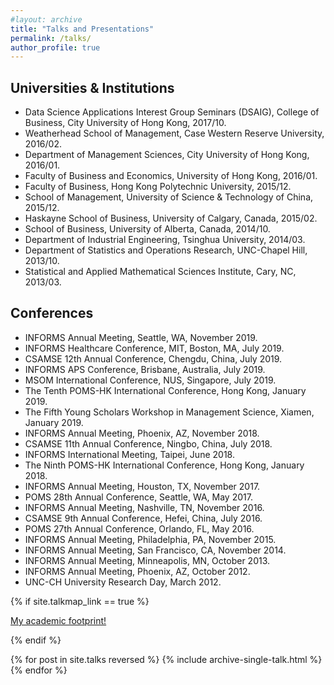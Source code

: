 ```yaml
---
#layout: archive
title: "Talks and Presentations"
permalink: /talks/
author_profile: true
---
```


## Universities & Institutions

* Data Science Applications Interest Group Seminars (DSAIG), College of Business, City University of Hong Kong, 2017/10.
* Weatherhead School of Management, Case Western Reserve University, 2016/02.
* Department of Management Sciences, City University of Hong Kong, 2016/01.
* Faculty of Business and Economics, University of Hong Kong, 2016/01.
* Faculty of Business, Hong Kong Polytechnic University, 2015/12.
* School of Management, University of Science & Technology of China, 2015/12.
* Haskayne School of Business, University of Calgary, Canada, 2015/02.
* School of Business, University of Alberta, Canada, 2014/10.
* Department of Industrial Engineering, Tsinghua University, 2014/03.
* Department of Statistics and Operations Research, UNC-Chapel Hill, 2013/10.
* Statistical and Applied Mathematical Sciences Institute, Cary, NC, 2013/03.

## Conferences

* INFORMS Annual Meeting, Seattle, WA, November 2019.
* INFORMS Healthcare Conference, MIT, Boston, MA, July 2019.
* CSAMSE 12th Annual Conference, Chengdu, China, July 2019.
* INFORMS APS Conference, Brisbane, Australia, July 2019.
* MSOM International Conference, NUS, Singapore, July 2019.
* The Tenth POMS-HK International Conference, Hong Kong, January 2019.
* The Fifth Young Scholars Workshop in Management Science, Xiamen, January 2019.
* INFORMS Annual Meeting, Phoenix, AZ, November 2018.
* CSAMSE 11th Annual Conference, Ningbo, China, July 2018.
* INFORMS International Meeting, Taipei, June 2018.
* The Ninth POMS-HK International Conference, Hong Kong, January 2018.
* INFORMS Annual Meeting, Houston, TX, November 2017.
* POMS 28th Annual Conference, Seattle, WA, May 2017.
* INFORMS Annual Meeting, Nashville, TN, November 2016.
* CSAMSE 9th Annual Conference, Hefei, China, July 2016.
* POMS 27th Annual Conference, Orlando, FL, May 2016.
* INFORMS Annual Meeting, Philadelphia, PA, November 2015.
* INFORMS Annual Meeting, San Francisco, CA, November 2014.
* INFORMS Annual Meeting, Minneapolis, MN, October 2013.
* INFORMS Annual Meeting, Phoenix, AZ, October 2012.
* UNC-CH University Research Day, March 2012.



{% if site.talkmap_link == true %}

<p style="text-decoration:underline;"><a href="/map.html">My academic footprint!</a></p>

{% endif %}

{% for post in site.talks reversed %}
  {% include archive-single-talk.html %}
{% endfor %}
